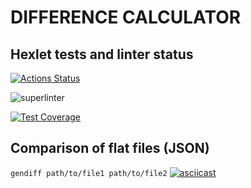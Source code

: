 # DIFFERENCE CALCULATOR

## Hexlet tests and linter status
[![Actions Status](https://github.com/bugaga427/python-project-lvl2/workflows/hexlet-check/badge.svg)](https://github.com/bugaga427/python-project-lvl2/actions)

![superlinter](https://github.com/bugaga427/python-project-lvl2/actions/workflows/superlinter.yml/badge.svg)

[![Test Coverage](https://api.codeclimate.com/v1/badges/3303fbc8d3603a44607f/test_coverage)](https://codeclimate.com/github/bugaga427/python-project-lvl2/test_coverage)

## Comparison of flat files (JSON)
```gendiff path/to/file1 path/to/file2```
[![asciicast](https://asciinema.org/a/VhEIvB1nbOXIGkBShpwjG4qZH.png)](https://asciinema.org/a/VhEIvB1nbOXIGkBShpwjG4qZH)
